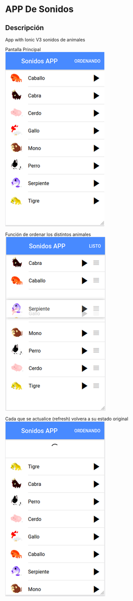# APP De Sonidos
## Descripción
App with Ionic V3 sonidos de animales

Pantalla Principal <br><img src="src/screenshot/Captura de pantalla de 2020-01-03 16-04-52.png" />

Función de ordenar los distintos animales <br><img src="src/screenshot/Captura de pantalla de 2020-01-03 16-05-23.png" />

Cada que se actualice (refresh) volvera a su estado original<br> <img src="src/screenshot/Captura de pantalla de 2020-01-03 16-06-03.png" />

